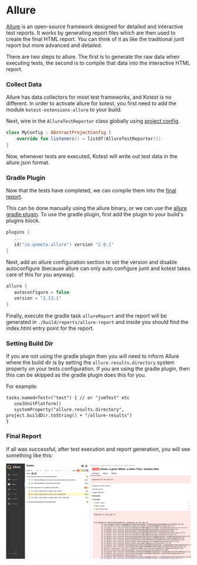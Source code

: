 Allure
==========

[Allure](http://allure.qatools.ru) is an open-source framework designed for detailed and interactive test reports.
It works by generating report files which are then used to create the final HTML report.
You can think of it as like the traditional junit report but more advanced and detailed.

There are two steps to allure. The first is to generate the raw data when executing tests, the second is to
compile that data into the interactive HTML report.




### Collect Data

Allure has data collectors for most test frameworks, and Kotest is no different. In order
to activate allure for kotest, you first need to add the module `kotest-extensions-allure` to your build.

Next, wire in the `AllureTestReporter` class globally using [project config](project_config.md).

```kotlin
class MyConfig : AbstractProjectConfig {
    override fun listeners() = listOf(AllureTestReporter())
}
```

Now, whenever tests are executed, Kotest will write out test data in the allure json format.





### Gradle Plugin

Now that the tests have completed, we can compile them into the [final report](https://docs.qameta.io/allure/#_report_generation).

This can be done manually using the allure binary, or we can use the [allure gradle plugin](https://github.com/allure-framework/allure-gradle).
To use the gradle plugin, first add the plugin to your build's plugins block.

```kotlin
plugins {
   ...
   id("io.qameta.allure") version "2.8.1"
}
```

Next, add an allure configuration section to set the version and disable autoconfigure (because allure can only auto configure junit and kotest takes care of this for you anyway).

```kotlin
allure {
   autoconfigure = false
   version = "2.13.1"
}
```

Finally, execute the gradle task `allureReport` and the report will be generated in `./build/reports/allure-report` and inside  you should find the index.html entry point for the report.



### Setting Build Dir


If you are not using the gradle plugin then you will need to inform Allure where the build dir is by setting the `allure.results.directory` system property on your tests configuration. If you are using the gradle plugin, then this can be skipped as the gradle plugin does this for you.



For example:
```
tasks.named<Test>("test") { // or "jvmTest" etc
   useJUnitPlatform()
   systemProperty("allure.results.directory", project.buildDir.toString() + "/allure-results")
}
```



### Final Report

If all was successful, after test execution and report generation, you will see something like this:


![allure screenshot](./images/allure.png)
